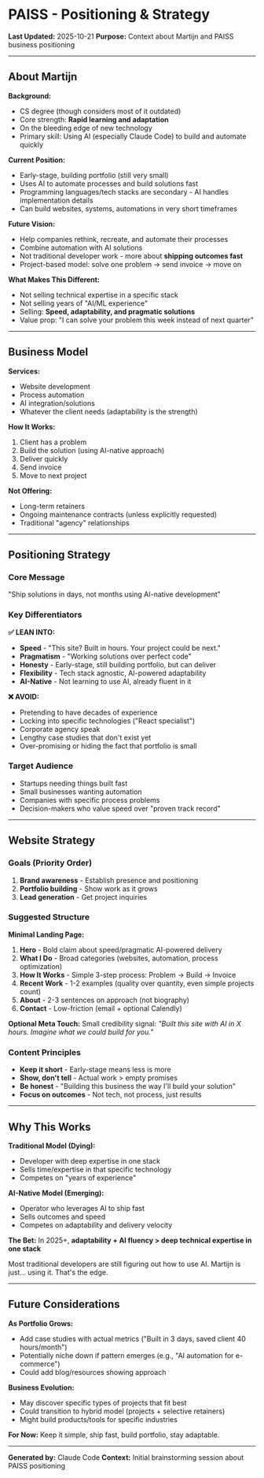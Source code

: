 # PAISS - Positioning & Strategy

**Last Updated:** 2025-10-21
**Purpose:** Context about Martijn and PAISS business positioning

---

## About Martijn

**Background:**
- CS degree (though considers most of it outdated)
- Core strength: **Rapid learning and adaptation**
- On the bleeding edge of new technology
- Primary skill: Using AI (especially Claude Code) to build and automate quickly

**Current Position:**
- Early-stage, building portfolio (still very small)
- Uses AI to automate processes and build solutions fast
- Programming languages/tech stacks are secondary - AI handles implementation details
- Can build websites, systems, automations in very short timeframes

**Future Vision:**
- Help companies rethink, recreate, and automate their processes
- Combine automation with AI solutions
- Not traditional developer work - more about **shipping outcomes fast**
- Project-based model: solve one problem → send invoice → move on

**What Makes This Different:**
- Not selling technical expertise in a specific stack
- Not selling years of "AI/ML experience"
- Selling: **Speed, adaptability, and pragmatic solutions**
- Value prop: "I can solve your problem this week instead of next quarter"

---

## Business Model

**Services:**
- Website development
- Process automation
- AI integration/solutions
- Whatever the client needs (adaptability is the strength)

**How It Works:**
1. Client has a problem
2. Build the solution (using AI-native approach)
3. Deliver quickly
4. Send invoice
5. Move to next project

**Not Offering:**
- Long-term retainers
- Ongoing maintenance contracts (unless explicitly requested)
- Traditional "agency" relationships

---

## Positioning Strategy

### Core Message
"Ship solutions in days, not months using AI-native development"

### Key Differentiators

**✅ LEAN INTO:**
- **Speed** - "This site? Built in hours. Your project could be next."
- **Pragmatism** - "Working solutions over perfect code"
- **Honesty** - Early-stage, still building portfolio, but can deliver
- **Flexibility** - Tech stack agnostic, AI-powered adaptability
- **AI-Native** - Not learning to use AI, already fluent in it

**❌ AVOID:**
- Pretending to have decades of experience
- Locking into specific technologies ("React specialist")
- Corporate agency speak
- Lengthy case studies that don't exist yet
- Over-promising or hiding the fact that portfolio is small

### Target Audience
- Startups needing things built fast
- Small businesses wanting automation
- Companies with specific process problems
- Decision-makers who value speed over "proven track record"

---

## Website Strategy

### Goals (Priority Order)
1. **Brand awareness** - Establish presence and positioning
2. **Portfolio building** - Show work as it grows
3. **Lead generation** - Get project inquiries

### Suggested Structure

**Minimal Landing Page:**
1. **Hero** - Bold claim about speed/pragmatic AI-powered delivery
2. **What I Do** - Broad categories (websites, automation, process optimization)
3. **How It Works** - Simple 3-step process: Problem → Build → Invoice
4. **Recent Work** - 1-2 examples (quality over quantity, even simple projects count)
5. **About** - 2-3 sentences on approach (not biography)
6. **Contact** - Low-friction (email + optional Calendly)

**Optional Meta Touch:**
Small credibility signal: *"Built this site with AI in X hours. Imagine what we could build for you."*

### Content Principles
- **Keep it short** - Early-stage means less is more
- **Show, don't tell** - Actual work > empty promises
- **Be honest** - "Building this business the way I'll build your solution"
- **Focus on outcomes** - Not tech, not process, just results

---

## Why This Works

**Traditional Model (Dying):**
- Developer with deep expertise in one stack
- Sells time/expertise in that specific technology
- Competes on "years of experience"

**AI-Native Model (Emerging):**
- Operator who leverages AI to ship fast
- Sells outcomes and speed
- Competes on adaptability and delivery velocity

**The Bet:**
In 2025+, **adaptability + AI fluency > deep technical expertise in one stack**

Most traditional developers are still figuring out how to use AI.
Martijn is just... using it. That's the edge.

---

## Future Considerations

**As Portfolio Grows:**
- Add case studies with actual metrics ("Built in 3 days, saved client 40 hours/month")
- Potentially niche down if pattern emerges (e.g., "AI automation for e-commerce")
- Could add blog/resources showing approach

**Business Evolution:**
- May discover specific types of projects that fit best
- Could transition to hybrid model (projects + selective retainers)
- Might build products/tools for specific industries

**For Now:**
Keep it simple, ship fast, build portfolio, stay adaptable.

---

**Generated by:** Claude Code
**Context:** Initial brainstorming session about PAISS positioning
